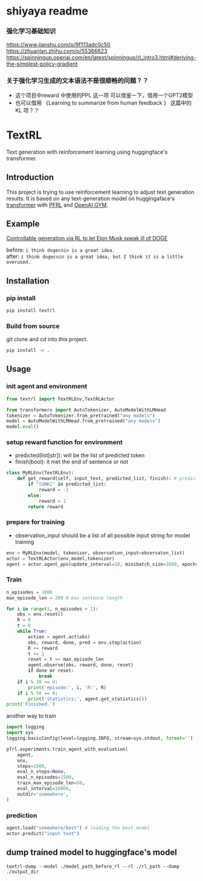 # shiyaya readme

### 强化学习基础知识

https://www.jianshu.com/p/9f113adc0c50   
https://zhuanlan.zhihu.com/p/55366623    
https://spinningup.openai.com/en/latest/spinningup/rl_intro3.html#deriving-the-simplest-policy-gradient    

### 关于强化学习生成的文本语法不是很顺畅的问题？？

- 这个项目中reward 中使用的PPL 这一项 可以借鉴一下，借用一个GPT2模型
- 也可以借用 《Learning to summarize from human feedback 》 这篇中的 KL 项？？


# TextRL

Text generation with reinforcement learning using huggingface's transformer.

## Introduction

This project is trying to use reinforcement learning to adjust text generation results.
It is based on any text-generation model on huggingaface's [transformer](https://github.com/huggingface/transformers) with [PFRL](https://github.com/pfnet/pfrl) and [OpenAI GYM](https://gym.openai.com).

## Example   
[Controllable generation via RL to let Elon Musk speak ill of DOGE
](https://voidful.dev/jupyter/2021/07/25/textrl-elon-musk.html)

before: `i think dogecoin is a great idea.`    
after: `i think dogecoin is a great idea, but I think it is a little overused.`    

## Installation
### pip install
```bash
pip install textrl
```

### Build from source
git clone and cd into this project.
```bash
pip install -e .
```

## Usage
### init agent and environment
```python
from textrl import TextRLEnv,TextRLActor

from transformers import AutoTokenizer, AutoModelWithLMHead  
tokenizer = AutoTokenizer.from_pretrained("any models")  
model = AutoModelWithLMHead.from_pretrained("any models")
model.eval()
```
### setup reward function for environment
* predicted(list[str]): will be the list of predicted token
* finish(bool): it met the end of sentence or not
```python
class MyRLEnv(TextRLEnv):
    def get_reward(self, input_text, predicted_list, finish): # predicted will be the list of predicted token
        if "[UNK]" in predicted_list:
            reward = -1
        else:
            reward = 1
        return reward
```

### prepare for training
* observation_input should be a list of all possible input string for model training
```python
env = MyRLEnv(model, tokenizer, observation_input=observaton_list)
actor = TextRLActor(env,model,tokenizer)
agent = actor.agent_ppo(update_interval=10, minibatch_size=2000, epochs=20)
```

### Train
```python
n_episodes = 1000
max_episode_len = 200 # max sentence length

for i in range(1, n_episodes + 1):
    obs = env.reset()
    R = 0 
    t = 0 
    while True:
        action = agent.act(obs)
        obs, reward, done, pred = env.step(action)
        R += reward
        t += 1
        reset = t == max_episode_len
        agent.observe(obs, reward, done, reset)
        if done or reset:
            break
    if i % 10 == 0:
        print('episode:', i, 'R:', R)
    if i % 50 == 0:
        print('statistics:', agent.get_statistics())
print('Finished.')
```
another way to train
```python
import logging
import sys
logging.basicConfig(level=logging.INFO, stream=sys.stdout, format='')

pfrl.experiments.train_agent_with_evaluation(
    agent,
    env,
    steps=1000,
    eval_n_steps=None,
    eval_n_episodes=1500,       
    train_max_episode_len=50,  
    eval_interval=10000,
    outdir='somewhere', 
)
```

### prediction
```python
agent.load("somewhere/best") # loading the best model
actor.predict("input text")
```

## dump trained model to huggingface's model
```shell
textrl-dump --model ./model_path_before_rl --rl ./rl_path --dump ./output_dir
```
